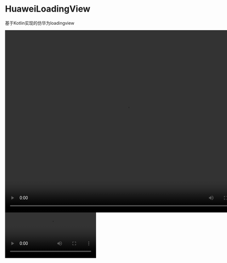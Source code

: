 # HuaweiLoadingView
基于Kotlin实现的仿华为loadingview

<video src="https://github.com/Luckflower/HuaweiLoadingView/blob/master/pictures/demo.mp4" width="800px" height="600px" controls="controls"></video>
![demo](https://github.com/Luckflower/HuaweiLoadingView/blob/master/pictures/demo.mp4)
